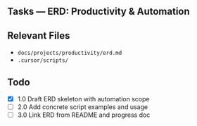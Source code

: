 ## Tasks — ERD: Productivity & Automation

## Relevant Files

- `docs/projects/productivity/erd.md`
- `.cursor/scripts/`

## Todo

- [x] 1.0 Draft ERD skeleton with automation scope
- [ ] 2.0 Add concrete script examples and usage
- [ ] 3.0 Link ERD from README and progress doc
